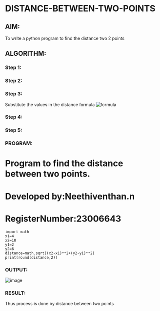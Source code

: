 # DISTANCE-BETWEEN-TWO-POINTS

## AIM:
To write a python program to find the distance two 2 points
## ALGORITHM:
### Step 1: 
### Step 2: 
### Step 3: 
Substitute the values in the distance formula  ![formula](/formula.JPG)
### Step 4: 
### Step 5: 
### PROGRAM:
# Program to find the distance between two points.
# Developed by:Neethiventhan.n 
# RegisterNumber:23006643
~~~
import math 
x1=4
x2=10
y1=2
y2=6
distance=math.sqrt((x2-x1)**2+(y2-y1)**2)
print(round(distance,2))  

~~~
### OUTPUT:
![image](https://github.com/Neethiventhan123/DISTANCE-BETWEEN-TWO-POINTS/assets/148514848/b740c423-12e1-4187-98aa-6f98b1b50439)



### RESULT:
Thus process is done by distance between two points
